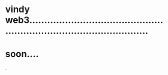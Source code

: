 # vindy web3.............................................................................................
# soon....
.
